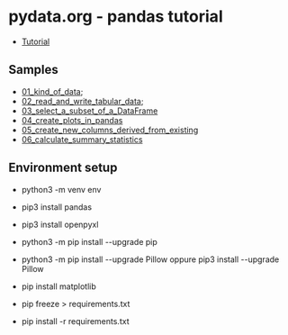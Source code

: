 # pydata.org - pandas tutorial 

- [Tutorial](https://pandas.pydata.org/docs/getting_started/intro_tutorials)

## Samples

- [01_kind_of_data](01_kind_of_data.py);
- [02_read_and_write_tabular_data](02_read_and_write_tabular_data.py);
- [03_select_a_subset_of_a_DataFrame](03_select_a_subset_of_a_DataFrame.py)
- [04_create_plots_in_pandas](04_create_plots_in_pandas.py)
- [05_create_new_columns_derived_from_existing](05_create_new_columns_derived_from_existing.py)
- [06_calculate_summary_statistics](06_calculate_summary_statistics.py)

## Environment setup

- python3 -m venv env
- pip3 install pandas
- pip3 install openpyxl
- python3 -m pip install --upgrade pip
- python3 -m pip install --upgrade Pillow
  oppure pip3 install --upgrade Pillow
- pip install matplotlib

- pip freeze > requirements.txt
- pip install -r requirements.txt
